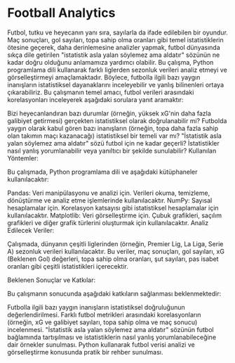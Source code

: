 # Football Analytics 
Futbol, tutku ve heyecanın yanı sıra, sayılarla da ifade edilebilen bir oyundur. Maç sonuçları, gol sayıları, topa sahip olma oranları gibi temel istatistiklerin ötesine geçerek, daha derinlemesine analizler yapmak, futbol dünyasında sıkça dile getirilen "istatistik asla yalan söylemez ama aldatır" sözünün ne kadar doğru olduğunu anlamamıza yardımcı olabilir. Bu çalışma, Python programlama dili kullanarak farklı liglerden sezonluk verileri analiz etmeyi ve görselleştirmeyi amaçlamaktadır. Böylece, futbolla ilgili bazı yaygın inanışların istatistiksel dayanaklarını inceleyebilir ve yanlış bilinenleri ortaya çıkarabiliriz.
Bu çalışmanın temel amacı, futbol verileri arasındaki korelasyonları inceleyerek aşağıdaki sorulara yanıt aramaktır:

Bizi heyecanlandıran bazı durumlar (örneğin, yüksek xG'nin daha fazla galibiyet getirmesi) gerçekten istatistiksel olarak doğrulanabilir mi?
Futbolda yaygın olarak kabul gören bazı inanışların (örneğin, topa daha fazla sahip olan takımın maçı kazanacağı) istatistiksel bir temeli var mı?
"İstatistik asla yalan söylemez ama aldatır" sözü futbol için ne kadar geçerli? İstatistikler nasıl yanlış yorumlanabilir veya yanıltıcı bir şekilde sunulabilir?
Kullanılan Yöntemler:

Bu çalışmada, Python programlama dili ve aşağıdaki kütüphaneler kullanılacaktır:

Pandas: Veri manipülasyonu ve analizi için. Verileri okuma, temizleme, dönüştürme ve analiz etme işlemlerinde kullanılacaktır.
NumPy: Sayısal hesaplamalar için. Korelasyon katsayısı gibi istatistiksel hesaplamalar için kullanılacaktır.
Matplotlib: Veri görselleştirme için. Çubuk grafikleri, saçılım grafikleri ve diğer grafik türlerini oluşturmak için kullanılacaktır.
Analiz Edilecek Veriler:

Çalışmada, dünyanın çeşitli liglerinden (örneğin, Premier Lig, La Liga, Serie A) sezonluk verileri kullanılacaktır. Bu veriler, maç sonuçları, gol sayıları, xG (Beklenen Gol) değerleri, topa sahip olma oranları, şut sayıları, pas isabet oranları gibi çeşitli istatistikleri içerecektir.

Beklenen Sonuçlar ve Katkılar:

Bu çalışmanın sonucunda aşağıdaki katkıların sağlanması beklenmektedir:

Futbolla ilgili bazı yaygın inanışların istatistiksel doğruluğunun değerlendirilmesi.
Farklı futbol metrikleri arasındaki korelasyonların (örneğin, xG ve galibiyet sayıları, topa sahip olma ve maç sonucu) incelenmesi.
"İstatistik asla yalan söylemez ama aldatır" sözünün futbol bağlamında tartışılması ve istatistiklerin nasıl yanlış yorumlanabileceğine dair örnekler sunulması.
Python kullanarak futbol verisi analizi ve görselleştirme konusunda pratik bir rehber sunulması.
